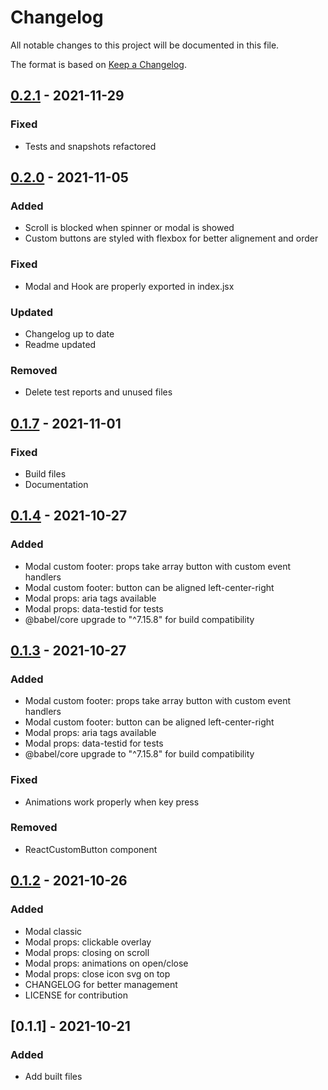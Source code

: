 # Changelog

All notable changes to this project will be documented in this file.

The format is based on [Keep a Changelog](https://keepachangelog.com/en/1.0.0/).


## [0.2.1] - 2021-11-29

### Fixed

-   Tests and snapshots refactored


## [0.2.0] - 2021-11-05

### Added

-   Scroll is blocked when spinner or modal is showed
-   Custom buttons are styled with flexbox for better alignement and order

### Fixed

-   Modal and Hook are properly exported in index.jsx

### Updated

-   Changelog up to date
-   Readme updated

### Removed

-   Delete test reports and unused files

## [0.1.7] - 2021-11-01

### Fixed

-   Build files
-   Documentation

## [0.1.4] - 2021-10-27

### Added

-   Modal custom footer: props take array button with custom event handlers
-   Modal custom footer: button can be aligned left-center-right
-   Modal props: aria tags available
-   Modal props: data-testid for tests
-   @babel/core upgrade to "^7.15.8" for build compatibility

## [0.1.3] - 2021-10-27

### Added

-   Modal custom footer: props take array button with custom event handlers
-   Modal custom footer: button can be aligned left-center-right
-   Modal props: aria tags available
-   Modal props: data-testid for tests
-   @babel/core upgrade to "^7.15.8" for build compatibility

### Fixed

-   Animations work properly when key press

### Removed

-   ReactCustomButton component

## [0.1.2] - 2021-10-26

### Added

-   Modal classic
-   Modal props: clickable overlay
-   Modal props: closing on scroll
-   Modal props: animations on open/close
-   Modal props: close icon svg on top
-   CHANGELOG for better management
-   LICENSE for contribution

## [0.1.1] - 2021-10-21

### Added

-   Add built files

[0.2.1]: https://github.com/audreydiez/react-clean-modal
[0.2.0]: https://github.com/audreydiez/react-clean-modal/commit/8a32bea0239de59d1de8b26ad465189915915596
[0.1.7]: https://github.com/audreydiez/react-clean-modal/commit/b338af0050cbd5dd3fd41cdcb7d53fc972aeace5
[0.1.4]: https://github.com/audreydiez/react-custom-modal/pull/2
[0.1.3]: https://github.com/audreydiez/react-custom-modal/pull/1
[0.1.2]: https://github.com/audreydiez/react-custom-modal/commit/5b8e4da76e1655a393969549e12721bd7ac6840a
[0.1.0]: https://github.com/audreydiez/react-custom-modal/commit/77b4b2bd629a8df02077826cd73d16561e63119f

